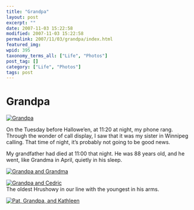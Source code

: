 ```yaml
---
title: "Grandpa"
layout: post
excerpt: ""
date: 2007-11-03 15:22:58
modified: 2007-11-03 15:22:58
permalink: 2007/11/03/grandpa/index.html
featured_img: 
wpid: 395
taxonomy_terms_all: ["Life", "Photos"]
post_tag: []
category: ["Life", "Photos"]
tags: post
---
```


# Grandpa

[![Grandpa](http://farm1.static.flickr.com/155/334686668_a5fc209c03.jpg)](http://www.flickr.com/photos/pj/334686668/ "Photo Sharing")

On the Tuesday before Hallowe’en, at 11:20 at night, my phone rang. Through the wonder of call display, I saw that it was my sister in Winnipeg calling. That time of night, it’s probably not going to be good news.

My grandfather had died at 11:00 that night. He was 88 years old, and he went, like Grandma in April, quietly in his sleep.

[![Grandpa and Grandma](http://farm1.static.flickr.com/52/130543022_beeb8c951e.jpg)](http://www.flickr.com/photos/pj/130543022/ "Photo Sharing")

  
[![Grandpa and Cedric](http://farm1.static.flickr.com/197/465570987_7224132e9c.jpg)](http://www.flickr.com/photos/pj/465570987/ "Photo Sharing")  
The oldest Hrushowy in our line with the youngest in his arms.

[![Pat, Grandpa, and Kathleen](http://farm1.static.flickr.com/168/465570871_7853061c27.jpg)](http://www.flickr.com/photos/pj/465570871/ "Photo Sharing")